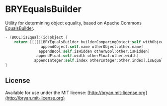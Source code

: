 # BRYEqualsBuilder

Utility for determining object equality, based on Apache Commons [EqualsBuilder](http://commons.apache.org/proper/commons-lang/apidocs/org/apache/commons/lang3/builder/EqualsBuilder.html).

```objectivec
- (BOOL)isEqual:(id)object {
    return [[[[[[BRYEqualsBuilder builderComparingObject:self withObject:object]
                appendObject:self.name otherObject:other.name]
               appendBool:self.isHidden otherBool:other.isHidden]
              appendFloat:self.width otherFloat:other.width]
             appendInteger:self.index otherInteger:other.index].isEqual;
}
```

## License

Available for use under the MIT license: [http://bryan.mit-license.org](http://bryan.mit-license.org)
